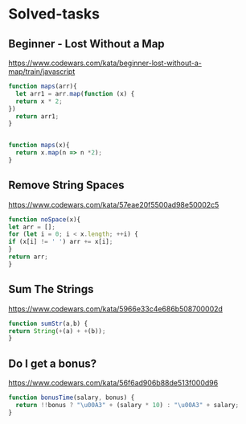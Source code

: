# Solved-tasks
## Beginner - Lost Without a Map
https://www.codewars.com/kata/beginner-lost-without-a-map/train/javascript
```javascript
function maps(arr){
  let arr1 = arr.map(function (x) {
  return x * 2;
})
  return arr1;
}


function maps(x){
  return x.map(n => n *2);
}
```
## Remove String Spaces
https://www.codewars.com/kata/57eae20f5500ad98e50002c5
```javascript
function noSpace(x){
let arr = [];
for (let i = 0; i < x.length; ++i) {
if (x[i] != ' ') arr += x[i];
}
return arr;
}
```
## Sum The Strings
https://www.codewars.com/kata/5966e33c4e686b508700002d
```javascript
function sumStr(a,b) {
return String(+(a) + +(b));  
}
```
## Do I get a bonus?
https://www.codewars.com/kata/56f6ad906b88de513f000d96
```javascript
function bonusTime(salary, bonus) {
  return !!bonus ? "\u00A3" + (salary * 10) : "\u00A3" + salary;
}
```